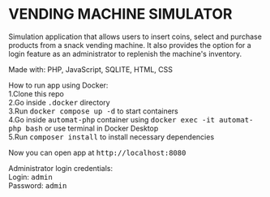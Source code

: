 # VENDING MACHINE SIMULATOR


Simulation application that allows users to insert coins, select and purchase products from a snack vending machine. It also provides the option for a login feature as an administrator to replenish the machine's inventory.

Made with: PHP, JavaScript, SQLITE, HTML, CSS

How to run app using Docker: \
1.Clone this repo \
2.Go inside <kbd>.docker</kbd> directory \
3.Run <kbd>docker compose up -d</kbd> to start containers \
4.Go inside <kbd>automat-php</kbd> container using <kbd>docker exec -it automat-php bash</kbd> or use terminal in Docker Desktop \
5.Run <kbd>composer install</kbd> to install necessary dependencies 

Now you can open app at <kbd>http://localhost:8080</kbd>

Administrator login credentials: \
Login: <kbd>admin</kbd> \
Password: <kbd>admin</kbd>
